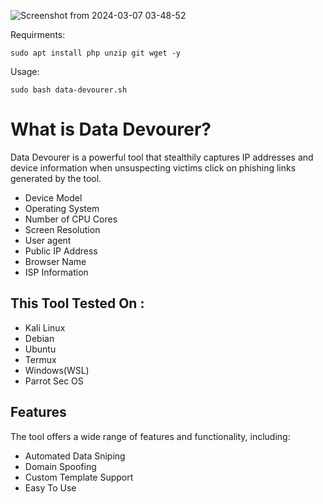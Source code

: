 ![Screenshot from 2024-03-07 03-48-52](https://github.com/XBEAST1/Data-Devourer/assets/81472131/329fc7ec-35a5-4307-b38c-293f14a9b45e)

Requirments:

```
sudo apt install php unzip git wget -y
```

Usage:

```
sudo bash data-devourer.sh
```

# What is Data Devourer?
<p>Data Devourer is a powerful tool that stealthily captures IP addresses and device information when unsuspecting victims click on phishing links generated by the tool.</p>
<ul>
  <li>Device Model</li>
  <li>Operating System</li>
  <li>Number of CPU Cores</li>
  <li>Screen Resolution</li>
  <li>User agent</li>
  <li>Public IP Address</li>
  <li>Browser Name</li>
  <li>ISP Information</li>
</ul>

## This Tool Tested On :
<ul>
  <li>Kali Linux</li>
  <li>Debian</li>
  <li>Ubuntu</li>
  <li>Termux</li>
  <li>Windows(WSL)</li>
  <li>Parrot Sec OS</li>
</ul>

## Features
<p>The tool offers a wide range of features and functionality, including:</p>
<ul>
   <li>Automated Data Sniping</li>
   <li>Domain Spoofing</li>
   <li>Custom Template Support</li>
   <li>Easy To Use</li>
</ul>
